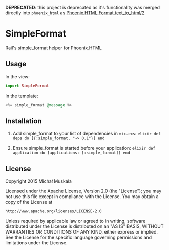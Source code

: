 **DEPRECATED**:
this project is deprecated as it's functionality was merged
directly into `phoenix_html` as
[Phoenix.HTML.Format.text_to_html/2](http://hexdocs.pm/phoenix_html/Phoenix.HTML.Format.html#text_to_html/2)

# SimpleFormat

Rail's simple_format helper for Phoenix.HTML

## Usage

In the view:
```elixir
import SimpleFormat
```

In the template:
```elixir
<%= simple_format @message %>
```

## Installation

  1. Add simple_format to your list of dependencies in `mix.exs`:
    ```elixir
    def deps do
      [{:simple_format, "~> 0.1"}]
    end
    ```

  2. Ensure simple_format is started before your application:
    ```elixir
    def application do
      [applications: [:simple_format]]
    end
    ```

## License

Copyright 2015 Michał Muskała

Licensed under the Apache License, Version 2.0 (the "License");
you may not use this file except in compliance with the License.
You may obtain a copy of the License at

    http://www.apache.org/licenses/LICENSE-2.0

Unless required by applicable law or agreed to in writing, software
distributed under the License is distributed on an "AS IS" BASIS,
WITHOUT WARRANTIES OR CONDITIONS OF ANY KIND, either express or implied.
See the License for the specific language governing permissions and
limitations under the License.
